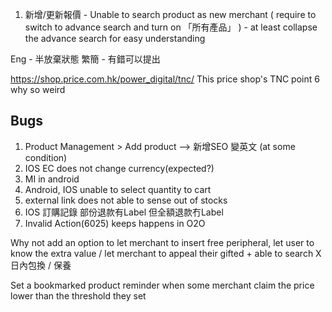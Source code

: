
1. 新增/更新報價 - Unable to search product as new merchant ( require to switch to advance search and turn on 「所有產品」 ) - at least collapse the advance search for easy understanding

Eng - 半放棄狀態
繁簡 - 有錯可以提出

https://shop.price.com.hk/power_digital/tnc/ This price shop's TNC point 6 why so weird

## Bugs
1. Product Management > Add product --> 新增SEO 變英文  (at some condition)
2. IOS EC does not change currency(expected?)
3. MI in android 
4. Android, IOS unable to select quantity to cart
5. external link does not able to sense out of stocks
6. IOS 訂購記錄 部份退款有Label 但全額退款冇Label
7. Invalid Action(6025) keeps happens in O2O

Why not add an option to let merchant to insert free peripheral, let user to know the extra value / let merchant to appeal their gifted + able to search X日內包換 / 保養

Set a bookmarked product reminder when some merchant claim the price lower than the threshold they set
